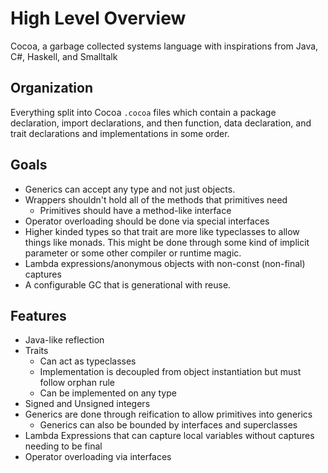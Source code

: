 # High Level Overview
Cocoa, a garbage collected systems language with inspirations from Java, C#, Haskell, and Smalltalk

## Organization
Everything split into Cocoa `.cocoa` files which contain a package declaration, import declarations, and then function, data declaration, and trait declarations and implementations in some order.

## Goals
* Generics can accept any type and not just objects.
* Wrappers shouldn't hold all of the methods that primitives need
  * Primitives should have a method-like interface
* Operator overloading should be done via special interfaces
* Higher kinded types so that trait are more like typeclasses to allow things like monads. This might be done through some kind of implicit parameter or some other compiler or runtime magic.
* Lambda expressions/anonymous objects with non-const (non-final) captures
* A configurable GC that is generational with reuse.


## Features
* Java-like reflection
* Traits
  * Can act as typeclasses
  * Implementation is decoupled from object instantiation but must follow orphan rule
  * Can be implemented on any type
* Signed and Unsigned integers
* Generics are done through reification to allow primitives into generics
  * Generics can also be bounded by interfaces and superclasses
* Lambda Expressions that can capture local variables without captures needing to be final
* Operator overloading via interfaces
